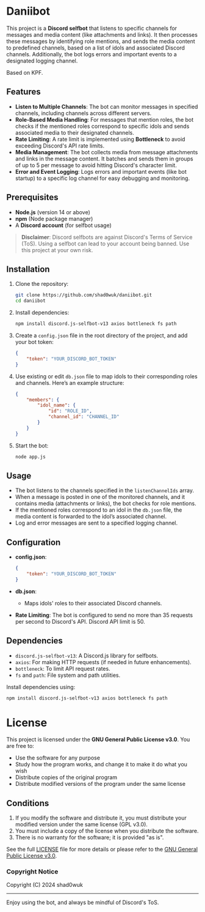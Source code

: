 # Daniibot

This project is a **Discord selfbot** that listens to specific channels for messages and media content (like attachments and links). It then processes these messages by identifying role mentions, and sends the media content to predefined channels, based on a list of idols and associated Discord channels. Additionally, the bot logs errors and important events to a designated logging channel.

Based on KPF.

## Features

- **Listen to Multiple Channels**: The bot can monitor messages in specified channels, including channels across different servers.
- **Role-Based Media Handling**: For messages that mention roles, the bot checks if the mentioned roles correspond to specific idols and sends associated media to their designated channels.
- **Rate Limiting**: A rate limit is implemented using **Bottleneck** to avoid exceeding Discord's API rate limits.
- **Media Management**: The bot collects media from message attachments and links in the message content. It batches and sends them in groups of up to 5 per message to avoid hitting Discord's character limit.
- **Error and Event Logging**: Logs errors and important events (like bot startup) to a specific log channel for easy debugging and monitoring.

## Prerequisites

- **Node.js** (version 14 or above)
- **npm** (Node package manager)
- A **Discord account** (for selfbot usage)

> **Disclaimer**: Discord selfbots are against Discord's Terms of Service (ToS). Using a selfbot can lead to your account being banned. Use this project at your own risk.

## Installation

1. Clone the repository:
   ```bash
   git clone https://github.com/shad0wuk/daniibot.git
   cd daniibot
   ```

2. Install dependencies:
   ```bash
   npm install discord.js-selfbot-v13 axios bottleneck fs path
   ```

3. Create a `config.json` file in the root directory of the project, and add your bot token:
   ```json
   {
       "token": "YOUR_DISCORD_BOT_TOKEN"
   }
   ```

4. Use existing or edit `db.json` file to map idols to their corresponding roles and channels. Here’s an example structure:
   ```json
   {
       "members": {
           "idol_name": {
               "id": "ROLE_ID",
               "channel_id": "CHANNEL_ID"
           }
       }
   }
   ```

5. Start the bot:
   ```bash
   node app.js
   ```

## Usage

- The bot listens to the channels specified in the `listenChannelIds` array.
- When a message is posted in one of the monitored channels, and it contains media (attachments or links), the bot checks for role mentions.
- If the mentioned roles correspond to an idol in the `db.json` file, the media content is forwarded to the idol’s associated channel.
- Log and error messages are sent to a specified logging channel.

## Configuration

- **config.json**:
   ```json
   {
       "token": "YOUR_DISCORD_BOT_TOKEN"
   }
   ```

- **db.json**:
   - Maps idols' roles to their associated Discord channels.

- **Rate Limiting**: The bot is configured to send no more than 35 requests per second to Discord's API. Discord API limit is 50.

## Dependencies

- `discord.js-selfbot-v13`: A Discord.js library for selfbots.
- `axios`: For making HTTP requests (if needed in future enhancements).
- `bottleneck`: To limit API request rates.
- `fs` and `path`: File system and path utilities.

Install dependencies using:
```bash
npm install discord.js-selfbot-v13 axios bottleneck fs path
```

# License

This project is licensed under the **GNU General Public License v3.0**. You are free to:

- Use the software for any purpose
- Study how the program works, and change it to make it do what you wish
- Distribute copies of the original program
- Distribute modified versions of the program under the same license

## Conditions

1. If you modify the software and distribute it, you must distribute your modified version under the same license (GPL v3.0).
2. You must include a copy of the license when you distribute the software.
3. There is no warranty for the software; it is provided "as is".

See the full [LICENSE](./LICENSE) file for more details or please refer to the [GNU General Public License v3.0](https://www.gnu.org/licenses/gpl-3.0.html).

### Copyright Notice

Copyright (C) 2024 shad0wuk

---

Enjoy using the bot, and always be mindful of Discord's ToS.
